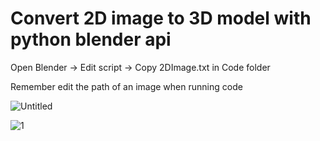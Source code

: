 # Convert 2D image to 3D model with python blender api

Open Blender -> Edit script -> Copy 2DImage.txt in Code folder

Remember edit the path of an image when running code


![Untitled](https://user-images.githubusercontent.com/101281380/198286642-0152b735-c0eb-4c1c-88da-1285b3402f14.png)

![1](https://user-images.githubusercontent.com/101281380/201337884-a6b20075-96c2-46bc-92b4-335b59028031.png)
